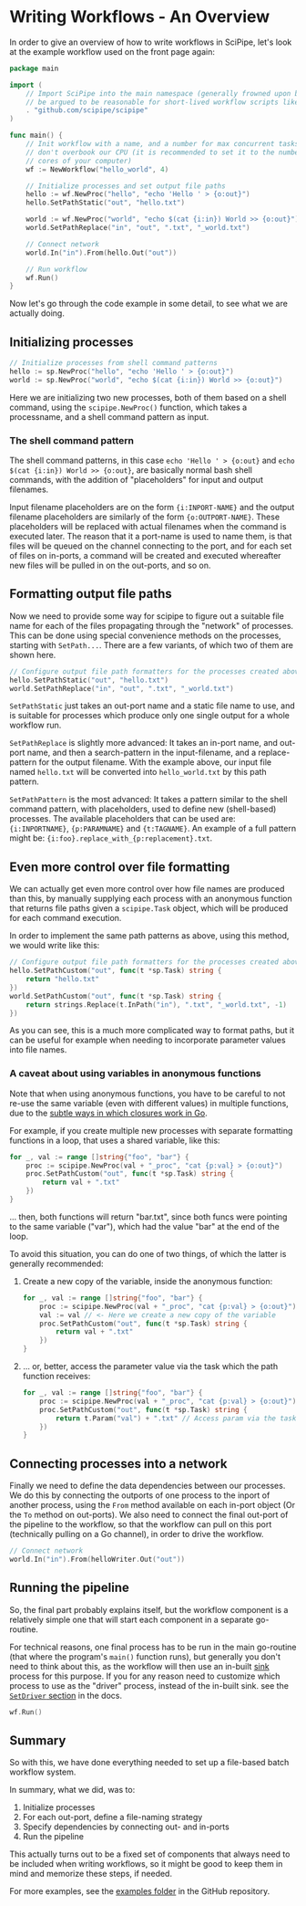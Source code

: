 # Writing Workflows - An Overview

In order to give an overview of how to write workflows in SciPipe, let's look
at the example workflow used on the front page again:

```go
package main

import (
    // Import SciPipe into the main namespace (generally frowned upon but could
    // be argued to be reasonable for short-lived workflow scripts like this)
    . "github.com/scipipe/scipipe"
)

func main() {
    // Init workflow with a name, and a number for max concurrent tasks, so we
    // don't overbook our CPU (it is recommended to set it to the number of CPU
    // cores of your computer)
    wf := NewWorkflow("hello_world", 4)

    // Initialize processes and set output file paths
    hello := wf.NewProc("hello", "echo 'Hello ' > {o:out}")
    hello.SetPathStatic("out", "hello.txt")

    world := wf.NewProc("world", "echo $(cat {i:in}) World >> {o:out}")
    world.SetPathReplace("in", "out", ".txt", "_world.txt")

    // Connect network
    world.In("in").From(hello.Out("out"))

    // Run workflow
    wf.Run()
}
```

Now let's go through the code example in some detail, to see what we are
actually doing.

## Initializing processes

```go
// Initialize processes from shell command patterns
hello := sp.NewProc("hello", "echo 'Hello ' > {o:out}")
world := sp.NewProc("world", "echo $(cat {i:in}) World >> {o:out}")
```

Here we are initializing two new processes, both of them based on a shell
command, using the `scipipe.NewProc()` function, which takes a processname, and
a shell command pattern as input.

### The shell command pattern

The shell command patterns, in this case `echo 'Hello ' > {o:out}` and
`echo $(cat {i:in}) World >> {o:out}`, are basically normal bash
shell commands, with the addition of "placeholders" for input and output
filenames.

Input filename placeholders are on the form `{i:INPORT-NAME}` and the output
filename placeholders are similarly of the form `{o:OUTPORT-NAME}`.  These
placeholders will be replaced with actual filenames when the command is
executed later. The reason that it a port-name is used to name them, is that
files will be queued on the channel connecting to the port, and for each set of
files on in-ports, a command will be created and executed whereafter new files
will be pulled in on the out-ports, and so on.

## Formatting output file paths

Now we need to provide some way for scipipe to figure out a suitable file name
for each of the files propagating through the "network" of processes.  This can
be done using special convenience methods on the processes, starting with
`SetPath...`. There are a few variants, of which two of them are shown here.

```go
// Configure output file path formatters for the processes created above
hello.SetPathStatic("out", "hello.txt")
world.SetPathReplace("in", "out", ".txt", "_world.txt")
```

`SetPathStatic` just takes an out-port name and a static file name to use, and
is suitable for processes which produce only one single output for a whole
workflow run.

`SetPathReplace` is slightly more advanced: It takes an in-port name, and
out-port name, and then a search-pattern in the input-filename, and a
replace-pattern for the output filename.  With the example above, our input
file named `hello.txt` will be converted into `hello_world.txt` by this path
pattern.

`SetPathPattern` is the most advanced: It takes a pattern similar to the
shell command pattern, with placeholders, used to define new (shell-based)
processes. The available placeholders that can be used are: `{i:INPORTNAME}`,
`{p:PARAMNAME}` and `{t:TAGNAME}`. An example of a full pattern might be:
`{i:foo}.replace_with_{p:replacement}.txt`.

## Even more control over file formatting

We can actually get even more control over how file names are produced than
this, by manually supplying each process with an anonymous function that
returns file paths given a `scipipe.Task` object, which will be produced for
each command execution.

In order to implement the same path patterns as above, using this method, we
would write like this:

```go
// Configure output file path formatters for the processes created above
hello.SetPathCustom("out", func(t *sp.Task) string {
    return "hello.txt"
})
world.SetPathCustom("out", func(t *sp.Task) string {
    return strings.Replace(t.InPath("in"), ".txt", "_world.txt", -1)
})
```

As you can see, this is a much more complicated way to format paths, but it can
be useful for example when needing to incorporate parameter values into file
names.

### A caveat about using variables in anonymous functions

Note that when using anonymous functions, you have to be careful to not re-use
the same variable (even with different values) in multiple functions, due to
the [subtle ways in which closures work in Go](https://golang.org/doc/faq#closures_and_goroutines).

For example, if you create multiple new processes with separate formatting
functions in a loop, that uses a shared variable, like this:

```go
for _, val := range []string{"foo", "bar"} {
    proc := scipipe.NewProc(val + "_proc", "cat {p:val} > {o:out}")
    proc.SetPathCustom("out", func(t *sp.Task) string {
        return val + ".txt"
    })
}
```

... then, both functions will return "bar.txt", since both funcs were pointing to
the same variable ("var"), which had the value "bar" at the end of the loop.

To avoid this situation, you can do one of two things, of which the latter is
generally recommended:

1. Create a new copy of the variable, inside the anonymous function:

    ```go
    for _, val := range []string{"foo", "bar"} {
        proc := scipipe.NewProc(val + "_proc", "cat {p:val} > {o:out}")
        val := val // <- Here we create a new copy of the variable
        proc.SetPathCustom("out", func(t *sp.Task) string {
            return val + ".txt"
        })
    }
    ```

2. ... or, better, access the parameter value via the task which the path function receives:

    ```go
    for _, val := range []string{"foo", "bar"} {
        proc := scipipe.NewProc(val + "_proc", "cat {p:val} > {o:out}")
        proc.SetPathCustom("out", func(t *sp.Task) string {
            return t.Param("val") + ".txt" // Access param via the task (`t`)
        })
    }
    ```

## Connecting processes into a network

Finally we need to define the data dependencies between our processes. We do
this by connecting the outports of one process to the inport of another
process, using the `From` method available on each in-port object (Or the
`To` method on out-ports). We also need to connect the final out-port of the
pipeline to the workflow, so that the workflow can pull on this port
(technically pulling on a Go channel), in order to drive the workflow.

```go
// Connect network
world.In("in").From(helloWriter.Out("out"))
```

## Running the pipeline

So, the final part probably explains itself, but the workflow component is a
relatively simple one that will start each component in a separate go-routine.

For technical reasons, one final process has to be run in the main go-routine
(that where the program's `main()` function runs), but generally you don't
need to think about this, as the workflow will then use an in-built
[sink](https://godoc.org/github.com/scipipe/scipipe#Sink) process for this
purpose. If you for any reason need to customize which process to use as the
"driver" process, instead of the in-built sink. see the [`SetDriver` section](https://godoc.org/github.com/scipipe/scipipe#Workflow.SetDriver)
in the docs.

```go
wf.Run()
```

## Summary

So with this, we have done everything needed to set up a file-based batch workflow system.

In summary, what we did, was to:

1. Initialize processes
2. For each out-port, define a file-naming strategy
3. Specify dependencies by connecting out- and in-ports
4. Run the pipeline

This actually turns out to be a fixed set of components that always need to be
included when writing workflows, so it might be good to keep them in mind and
memorize these steps, if needed.

For more examples, see the [examples folder](https://github.com/scipipe/scipipe/tree/master/examples)
in the GitHub repository.
